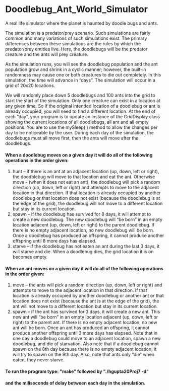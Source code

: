 # Doodlebug_Ant_World_Simulator
A real life simulator where the planet is haunted by doodle bugs and ants. 

The simulation is a predator/prey scenario. Such simulations are fairly common and many variations of such simulations exist. The primary differences between these simulations are the rules by which the predator/prey entities live. 
Here, the doodlebugs will be the predator creature and the ants will prey creature. 

As the simulation runs, you will see the doodlebug population and the ant population grow and shrink in a cyclic manner; however, the built-in randomness may cause one or both creatures to die out completely.
In this simulation, the time will advance in “days”. The simulation will occur in a grid of 20x20 locations. 

We will randomly place down 5 doodlebugs and 100 ants into the grid to start the start of the simulation. Only one creature can exist in a location at any given time. So if the original intended location of a doodlebug or ant is already occupied, you will need to find a different location. At the end of each “day”, your program is to update an instance of the GridDisplay class showing the current locations of all doodlebugs, all ant and all empty positions. You are to use the mySleep( ) method to allow the changes per day to be noticeable by the user.
During each day of the simulation, the doodlebugs must all move first, then the ants will move after the doodlebugs. 

#### When a doodlebug moves on a given day it will do all of the following operations in the order given:
1. hunt – if there is an ant at an adjacent location (up, down, left or right), the doodblebug will move to that location and eat the ant. Otherwise move - (when it does not eat an ant), the doodlebug will pick a random direction (up, down, left or right) and attempts to move to the adjacent location in that direction. If that location is already occupied by another doodlebug or that location does not exist (because the doodlebug is at the edge of the grid), the doodlebug will not move to a different location but stay in its current location.
2. spawn – if the doodlebug has survived for 8 days, it will attempt to create a new
doodlebug. The new doodlebug will “be born” in an empty location adjacent (up, down, left or
right) to the parent doodlebug. If there is no empty adjacent location, no new doodlebug will be
born. Once a doodlebug has produced an offspring, it cannot produce another offspring until 8
more days has elapsed.
3. starve – if the doodlebug has not eaten an ant during the last 3 days, it will starve and
die. When a doodlebug dies, the grid location it is on becomes empty.
#### When an ant moves on a given day it will do all of the following operations in the order given:
1. move – the ants will pick a random direction (up, down, left or right) and attempts to
move to the adjacent location in that direction. If that location is already occupied by another
doodlebug or another ant or that location does not exist (because the ant is at the edge of the
grid), the ant will not move to a different location but stay in its current location.
2. spawn – if the ant has survived for 3 days, it will create a new ant. This new ant will “be
born” in an empty location adjacent (up, down, left or right) to the parent ant. If there is no
empty adjacent location, no new ant will be born. Once an ant has produced an offspring, it
cannot produce another offspring until 3 more days has elapsed.
Note that in one day a doodlebug could move to an adjacent location, spawn a new doodlebug,
and die of starvation. Also note that if a doodlebug cannot spawn on the 8th day because there is
no empty adjacent location, it will try to spawn on the 9th day. Also, note that ants only “die“
when eaten, they never starve.

#### To run the program type: "make" followed by "./hgupta20Proj7 -d"

#### and the miliseconds of delay between each day in the simulation.
